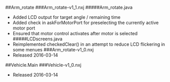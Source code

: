 ##Arm_rotate
###Arm_rotate-v1_1.nxj
#####Arm_rotate.java
- Added LCD output for target angle / remaining time
- Added check in askForMotorPort for preselecting the currently active motor port
- Ensured that motor control activates after motor is selected
#####LCDscreens.java
- Reimplemented checkedClear() in an attempt to reduce LCD flickering in some menues
###Arm_rotate-v1_0.nxj
- Released 2016-03-14

##Vehicle.Main
###Vehicle-v1_0.nxj
- Released 2016-03-14
